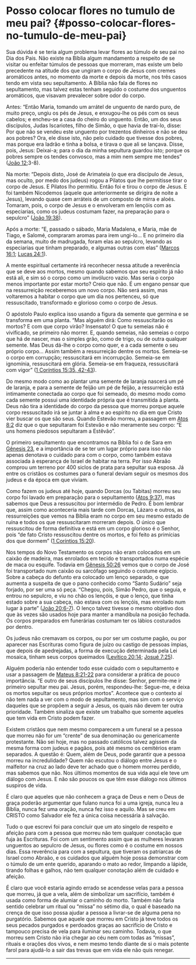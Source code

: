 # Posso colocar flores no tumulo de meu pai? {#posso-colocar-flores-no-tumulo-de-meu-pai}

Sua dúvida é se teria algum problema levar flores ao túmulo de seu pai no Dia dos Pais. Não existe na Bíblia algum mandamento a respeito de se visitar ou enfeitar túmulos de pessoas que morreram, mas existe um belo precedente na atitude dos que ungiram o corpo de Jesus com cremes aromáticos antes, no momento da morte e depois da morte, nos três casos tendo em vista seu sepultamento. A Bíblia não fala de flores no sepultamento, mas talvez estas tenham seguido o costume dos unguentos aromáticos, que visavam prevalecer sobre odor do corpo.

Antes: “Então Maria, tomando um arrátel de unguento de nardo puro, de muito preço, ungiu os pés de Jesus, e enxugou-lhe os pés com os seus cabelos; e encheu-se a casa do cheiro do unguento. Então, um dos seus discípulos, Judas Iscariotes, filho de Simão, o que havia de traí-lo, disse: Por que não se vendeu este unguento por trezentos dinheiros e não se deu aos pobres? Ora, ele disse isto, não pelo cuidado que tivesse dos pobres, mas porque era ladrão e tinha a bolsa, e tirava o que ali se lançava. Disse, pois, Jesus: Deixai-a; para o dia da minha sepultura guardou isto; porque os pobres sempre os tendes convosco, mas a mim nem sempre me tendes” ([João 12](http://bibliaonline.com.br/acf/jo/12);3-8).

Na morte: “Depois disto, José de Arimateia (o que era discípulo de Jesus, mas oculto, por medo dos judeus) rogou a Pilatos que lhe permitisse tirar o corpo de Jesus. E Pilatos lho permitiu. Então foi e tirou o corpo de Jesus. E foi também Nicodemos (aquele que anteriormente se dirigira de noite a Jesus), levando quase cem arráteis de um composto de mirra e aloés. Tomaram, pois, o corpo de Jesus e o envolveram em lençóis com as especiarias, como os judeus costumam fazer, na preparação para o sepulcro” ([João 19:38](http://bibliaonline.com.br/acf/jo/19/38)).

Após a morte: “E, passado o sábado, Maria Madalena, e Maria, mãe de Tiago, e Salomé, compraram aromas para irem ungi-lo... E no primeiro dia da semana, muito de madrugada, foram elas ao sepulcro, levando as especiarias que tinham preparado, e algumas outras com elas” ([Marcos 16:1](http://bibliaonline.com.br/acf/mc/16/1); [Lucas 24:1](http://bibliaonline.com.br/acf/lc/24/1)).

A mente espiritual certamente irá reconhecer nessa atitude a reverência que se deve aos mortos, mesmo quando sabemos que seu espírito já não está ali, e sim só o corpo como um invólucro vazio. Mas seria o corpo menos importante por estar morto? Creio que não. É um engano pensar que na ressurreição receberemos um novo corpo. Não será assim, mas voltaremos a habitar o corpo que um dia nos pertenceu, só que ressuscitado, transformado e glorioso como o corpo de Jesus.

O apóstolo Paulo explica isso usando a figura da semente que germina e se transforma em uma planta. “Mas alguém dirá: Como ressuscitarão os mortos? E com que corpo virão? Insensato! O que tu semeias não é vivificado, se primeiro não morrer. E, quando semeias, não semeias o corpo que há de nascer, mas o simples grão, como de trigo, ou de outra qualquer semente. Mas Deus dá-lhe o corpo como quer, e a cada semente o seu próprio corpo... Assim também a ressurreição dentre os mortos. Semeia-se o corpo em corrupção; ressuscitará em incorrupção. Semeia-se em ignomínia, ressuscitará em glória. Semeia-se em fraqueza, ressuscitará com vigor” ([1 Coríntios 15:35, 42-43](http://bibliaonline.com.br/acf/1co/15/35,42-43)).

Do mesmo modo como ao plantar uma semente de laranja nascerá um pé de laranja, e para a semente de feijão um pé de feijão, a ressurreição está intimamente conectada ao corpo que foi semeado, do mesmo modo como cada semente possui uma identidade própria que é transmitida à planta. Deus não tira a identidade do corpo da pessoa que morreu porque aquele corpo ressuscitado irá se juntar à alma e ao espírito no dia em que Cristo vier buscar os que são seus. Quando Estevão morreu, a passagem em [Atos 8:2](http://bibliaonline.com.br/acf/atos/8/2) diz que o que sepultaram foi Estevão e não meramente seu corpo: “E uns homens piedosos sepultaram a Estêvão”.

O primeiro sepultamento que encontramos na Bíblia foi o de Sara em [Gênesis 23](http://bibliaonline.com.br/acf/gn/23), e a importância de se ter um lugar próprio para isso não apenas denotava o cuidado para com o corpo, como também estava associada à esperança de Israel de habitar na terra. Por isso Abraão comprou um terreno por 400 siclos de prata para sepultar sua esposa. Já entre os cristãos os costumes para o funeral deviam seguir os mesmos dos judeus e da época em que viviam.

Como fazem os judeus até hoje, quando Dorcas (ou Tabitas) morreu seu corpo foi lavado em preparação para o sepultamento ([Atos 9:37](http://bibliaonline.com.br/acf/atos/9/37)), mas sabemos que Deus a ressuscitou por intermédio de Pedro. É bom lembrar que, assim como aconteceria mais tarde com Dorcas, Lázaro e outros, as ressurreições que vemos na Bíblia eram no corpo em seu mesmo estado de ruína e todos os que ressuscitaram morreram depois. O único que ressuscitou de forma definitiva e está em um corpo glorioso é o Senhor, pois “de fato Cristo ressuscitou dentre os mortos, e foi feito as primícias dos que dormem” ([1 Coríntios 15:20](http://bibliaonline.com.br/acf/1co/15/20)).

Nos tempos do Novo Testamento os corpos não eram colocados em um caixão de madeira, mas enrolados em tecido e transportados numa espécie de maca ou esquife. Todavia em [Gênesis 50:26](http://bibliaonline.com.br/acf/gn/50/26) vemos que o corpo de José foi transportado num caixão ou sarcófago seguindo o costume egípcio. Sobre a cabeça do defunto era colocado um lenço separado, o que aumenta a suspeita de que o pano conhecido como “Santo Sudário” seja forjado, por ser uma só peça. “Chegou, pois, Simão Pedro, que o seguia, e entrou no sepulcro, e viu no chão os lençóis, e que o lenço, que tinha estado sobre a sua cabeça, não estava com os lençóis, mas enrolado num lugar à parte” ([João 20:6-7](http://bibliaonline.com.br/acf/jo/20/6-7)). O lenço talvez tivesse o mesmo objetivo dos que às vezes são usados hoje para manter a mandíbula na posição fechada. Os corpos preparados em funerárias costumam ter os lábios costurados por dentro.

Os judeus não cremavam os corpos, ou por ser um costume pagão, ou por aparecer nas Escrituras como figura de juízo ou castigo de pessoas ímpias, que depois de apedrejadas, a forma de execução determinada pela Lei mosaica, tinham seus corpos queimados ([Levítico 20:14](http://bibliaonline.com.br/acf/lv/20/14); [Josué 7:25](http://bibliaonline.com.br/acf/js/7/25)).

Alguém poderia não entender todo esse cuidado com o sepultamento e usar a passagem de [Mateus 8:21-22](http://bibliaonline.com.br/acf/mt/8/21-22) para considerar a prática de pouco importância. “E outro de seus discípulos lhe disse: Senhor, permite-me ir primeiro sepultar meu pai. Jesus, porém, respondeu-lhe: Segue-me, e deixa os mortos sepultar os seus próprios mortos”. Acontece que o contexto aí não tem nada a ver com o modo de sepultamento, mas sim com o serviço daqueles que se propõem a seguir a Jesus, os quais não devem ter outra prioridade. Também sinaliza que existe um trabalho que somente aqueles que tem vida em Cristo podem fazer.

Existem cristãos que nem mesmo comparecem a um funeral se a pessoa que morreu não for um “crente” de sua denominação ou genericamente protestante. Não sei hoje, mas no passado católicos talvez agissem da mesma forma com judeus e pagãos, pois até mesmo os cemitérios eram separados. A questão é: Quem, além de Deus, pode garantir que a pessoa morreu na incredulidade? Quem não escutou o diálogo entre Jesus e o malfeitor na cruz ao lado deve ter achado que o homem morreu perdido, mas sabemos que não. Nos últimos momentos de sua vida aqui ele teve um diálogo com Jesus. E não são poucos os que têm esse diálogo nos últimos suspiros de vida.

É claro que aqueles que não conhecem a graça de Deus e nem o Deus de graça poderão argumentar que fulano nunca foi a uma igreja, nunca leu a Bíblia, nunca fez uma oração, nunca fez isso e aquilo. Mas se creu em CRISTO como Salvador ele fez a única coisa necessária à salvação.

Tudo o que escrevi foi para concluir que um ato singelo de respeito e afeição para com a pessoa que morreu não tem qualquer conotação que fuja às Escrituras. Foi com um sentimento assim que as mulheres levaram unguentos ao sepulcro de Jesus, ou flores como é o costume em nossos dias. Essa reverência para com a sepultura, que tiveram os patriarcas de Israel como Abraão, e os cuidados que alguém hoje possa demonstrar com o túmulo de um ente querido, aparando o mato ao redor, limpando a lápide, tirando folhas e galhos, não tem qualquer conotação além de cuidado e afeição.

É claro que você estaria agindo errado se acendesse velas para a pessoa que morreu, já que a vela, além de simbolizar um sacrifício, também é usada como forma de alumiar o caminho do morto. Também não faria sentido celebrar um ritual ou “missa” no sétimo dia, o qual é baseado na crença de que isso possa ajudar a pessoa a livrar-se de alguma pena no purgatório. Sabemos que aquele que morreu em Cristo já teve todos os seus pecados purgados e perdoados graças ao sacrifício de Cristo e tampouco precisa de vela para iluminar seu caminho. Todavia, o que morreu sem Cristo não iria chegar ao céu nem com todas as “missas”, rituais e orações dos vivos, e nem mesmo tendo diante de si o mais potente farol para ajudá-lo a sair das trevas que em vida ele não quis renegar.

*****